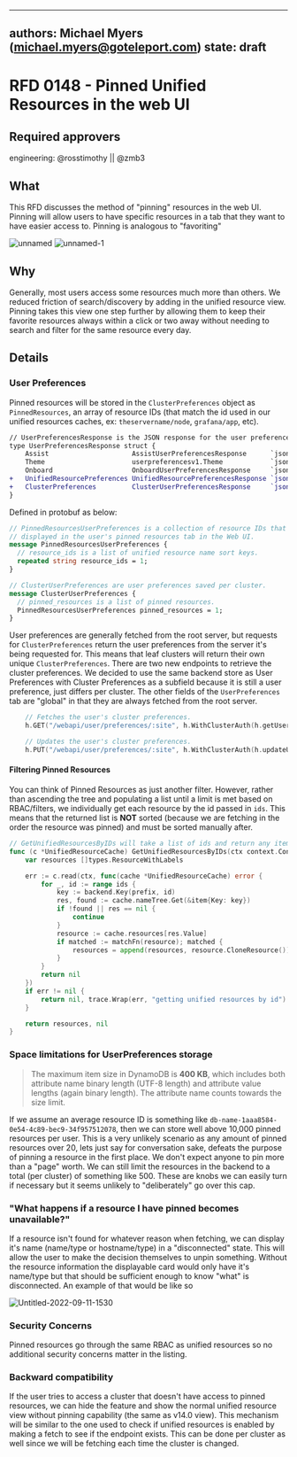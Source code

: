 
---
authors: Michael Myers (michael.myers@goteleport.com)
state: draft
---

# RFD 0148 - Pinned Unified Resources in the web UI

## Required approvers

engineering: @rosstimothy || @zmb3

## What

This RFD discusses the method of "pinning" resources in the web UI. Pinning will allow users to have 
specific resources in a tab that they want to have easier access to. Pinning is analogous to "favoriting"

![unnamed](https://github.com/gravitational/teleport/assets/5201977/affe68b9-323f-4aa0-948c-9d8fb53f8c01)
![unnamed-1](https://github.com/gravitational/teleport/assets/5201977/1f9c5915-4cde-478c-b788-cd49b04edcd3)


## Why

Generally, most users access some resources much more than others. We reduced friction of search/discovery by
adding in the unified resource view. Pinning takes this view one step further by allowing them to keep their
favorite resources always within a click or two away without needing to search and filter for the same resource
every day. 

## Details

### User Preferences

Pinned resources will be stored in the `ClusterPreferences` object as `PinnedResources`, an array of resource IDs (that match the id used in our unified resources caches, ex: `theservername/node`, `grafana/app`, etc). 


```diff
// UserPreferencesResponse is the JSON response for the user preferences.
type UserPreferencesResponse struct {
	Assist                     AssistUserPreferencesResponse      `json:"assist"`
	Theme                      userpreferencesv1.Theme            `json:"theme"`
	Onboard                    OnboardUserPreferencesResponse     `json:"onboard"`
+	UnifiedResourcePreferences UnifiedResourcePreferencesResponse `json:"unifiedResourcePreferences"`
+	ClusterPreferences         ClusterUserPreferencesResponse     `json:"clusterPreferences,omitempty"`
}
```

Defined in protobuf as below:
```protobuf
// PinnedResourcesUserPreferences is a collection of resource IDs that will be
// displayed in the user's pinned resources tab in the Web UI.
message PinnedResourcesUserPreferences {
  // resource_ids is a list of unified resource name sort keys.
  repeated string resource_ids = 1;
}

// ClusterUserPreferences are user preferences saved per cluster.
message ClusterUserPreferences {
  // pinned_resources is a list of pinned resources.
  PinnedResourcesUserPreferences pinned_resources = 1;
}

```
User preferences are generally fetched from the root server, but requests for `ClusterPreferences` return the user preferences from the server it's being requested for. This means that leaf clusters will return their own unique `ClusterPreferences`. There are two new endpoints to retrieve the cluster preferences. We decided to use the same backend store as User Preferences with Cluster Preferences as a subfield because it is still a user preference, just differs per cluster. The other fields of the `UserPreferences` tab are "global" in that they are always fetched from the root server.

```go
	// Fetches the user's cluster preferences.
	h.GET("/webapi/user/preferences/:site", h.WithClusterAuth(h.getUserClusterPreferences))

	// Updates the user's cluster preferences.
	h.PUT("/webapi/user/preferences/:site", h.WithClusterAuth(h.updateUserClusterPreferences))
```

#### Filtering Pinned Resources

You can think of Pinned Resources as just another filter. However, rather than ascending the tree and populating a list until a limit is met based on RBAC/filters, we individually get each resource by the id passed in `ids`. This means that the returned list is **NOT** sorted (because we are fetching in the order the resource was pinned) and must be sorted manually after.

```go
// GetUnifiedResourcesByIDs will take a list of ids and return any items found in the unifiedResourceCache tree by id and that return true from matchFn
func (c *UnifiedResourceCache) GetUnifiedResourcesByIDs(ctx context.Context, ids []string, matchFn func(types.ResourceWithLabels) bool) ([]types.ResourceWithLabels, error) {
	var resources []types.ResourceWithLabels

	err := c.read(ctx, func(cache *UnifiedResourceCache) error {
		for _, id := range ids {
			key := backend.Key(prefix, id)
			res, found := cache.nameTree.Get(&item{Key: key})
			if !found || res == nil {
				continue
			}
			resource := cache.resources[res.Value]
			if matched := matchFn(resource); matched {
				resources = append(resources, resource.CloneResource())
			}
		}
		return nil
	})
	if err != nil {
		return nil, trace.Wrap(err, "getting unified resources by id")
	}

	return resources, nil
}
```

### Space limitations for UserPreferences storage
> The maximum item size in DynamoDB is **400 KB**, which includes both attribute name binary length (UTF-8 length) and attribute value lengths (again binary length). The attribute name counts towards the size limit.

If we assume an average resource ID is something like `db-name-1aaa8584-0e54-4c89-bec9-34f957512078`, then we can
store well above 10,000 pinned resources per user. This is a very unlikely scenario as any amount of pinned resources over 20, lets just say for conversation sake, defeats the purpose of pinning a resource in the first place. We don't expect anyone to pin more than a "page" worth. We can still limit the resources in the backend to a total (per cluster) of something like 500. 
These are knobs we can easily turn if necessary but it seems unlikely to "deliberately" go over this cap.

### "What happens if a resource I have pinned becomes unavailable?"
If a resource isn't found for whatever reason when fetching, we can display it's name (name/type or hostname/type) in a "disconnected" state. This will allow the user to make the decision themselves to unpin something. Without the resource information the displayable card would only have it's name/type but that should be sufficient enough to know "what" is disconnected. An example of that would be like so

![Untitled-2022-09-11-1530](https://github.com/gravitational/teleport/assets/5201977/e52c4286-bf57-49cc-bfb5-d541146f6896)

### Security Concerns
Pinned resources go through the same RBAC as unified resources so no additional security concerns matter in the listing. 

### Backward compatibility
If the user tries to access a cluster that doesn't have access to pinned resources, we can hide the feature and show 
the normal unified resource view without pinning capability (the same as v14.0 view). This mechanism will be similar
to the one used to check if unified resources is enabled by making a fetch to see if the endpoint exists. This can be
done per cluster as well since we will be fetching each time the cluster is changed.

